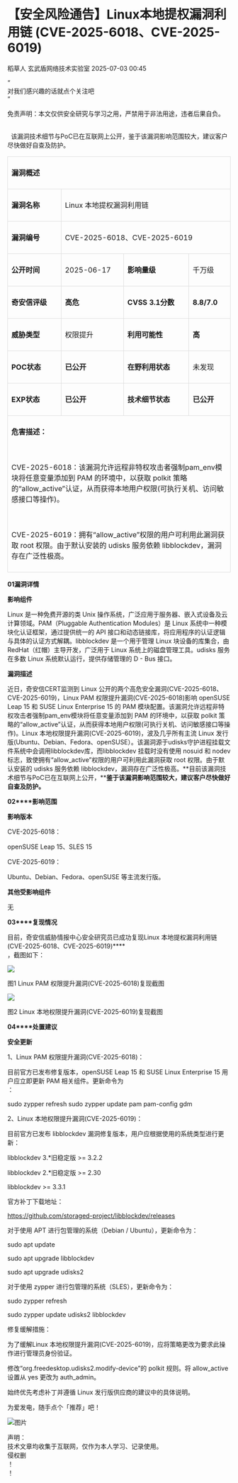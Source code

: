 #  【安全风险通告】Linux本地提权漏洞利用链 (CVE-2025-6018、CVE-2025-6019)  
稻草人  玄武盾网络技术实验室   2025-07-03 00:45  
  
“  
对我们感兴趣的话就点个关注吧  
”  
  
  
  
免责声明：本文仅供安全研究与学习之用，严禁用于非法用途，违者后果自负。  
    
  
  该漏洞技术细节与PoC已在互联网上公开，鉴于该漏洞影响范围较大，建议客户尽快做好自查及防护。  
<table><tbody><tr style="box-sizing: border-box;"><td colspan="4" data-colwidth="136,157,166,98" style="box-sizing: border-box;padding: 8px;line-height: 1.5;vertical-align: top;border: 1px solid rgb(221, 221, 221);"><p style="box-sizing: border-box;margin: 16px 0px;"><strong style="box-sizing: border-box;font-weight: 700;"><span leaf="">漏洞概述</span></strong></p></td></tr><tr style="box-sizing: border-box;"><td data-colwidth="136" width="136" style="box-sizing: border-box;padding: 8px;line-height: 1.5;vertical-align: top;border: 1px solid rgb(221, 221, 221);"><p style="box-sizing: border-box;margin: 16px 0px;"><strong style="box-sizing: border-box;font-weight: 700;"><span leaf="">漏洞名称</span></strong></p></td><td colspan="3" data-colwidth="157,166,98" style="box-sizing: border-box;padding: 8px;line-height: 1.5;vertical-align: top;border: 1px solid rgb(221, 221, 221);"><p style="box-sizing: border-box;margin: 16px 0px;"><span leaf="">Linux 本地提权漏洞利用链</span></p></td></tr><tr style="box-sizing: border-box;"><td data-colwidth="136" width="136" style="box-sizing: border-box;padding: 8px;line-height: 1.5;vertical-align: top;border: 1px solid rgb(221, 221, 221);"><p style="box-sizing: border-box;margin: 16px 0px;"><strong style="box-sizing: border-box;font-weight: 700;"><span leaf="">漏洞编号</span></strong></p></td><td colspan="3" data-colwidth="157,166,98" style="box-sizing: border-box;padding: 8px;line-height: 1.5;vertical-align: top;border: 1px solid rgb(221, 221, 221);"><p style="box-sizing: border-box;margin: 16px 0px;"><span leaf="">CVE-2025-6018、CVE-2025-6019</span></p></td></tr><tr style="box-sizing: border-box;"><td data-colwidth="136" width="136" style="box-sizing: border-box;padding: 8px;line-height: 1.5;vertical-align: top;border: 1px solid rgb(221, 221, 221);"><p style="box-sizing: border-box;margin: 16px 0px;"><strong style="box-sizing: border-box;font-weight: 700;"><strong style="box-sizing: border-box;font-weight: 700;"><span leaf="">公开时间</span></strong></strong></p></td><td data-colwidth="157" width="157" style="box-sizing: border-box;padding: 8px;line-height: 1.5;vertical-align: top;border: 1px solid rgb(221, 221, 221);"><p style="box-sizing: border-box;margin: 16px 0px;"><span leaf="">2025-06-17</span></p></td><td data-colwidth="166" width="166" style="box-sizing: border-box;padding: 8px;line-height: 1.5;vertical-align: top;border: 1px solid rgb(221, 221, 221);"><p style="box-sizing: border-box;margin: 16px 0px;"><strong style="box-sizing: border-box;font-weight: 700;"><strong style="box-sizing: border-box;font-weight: 700;"><span leaf="">影响量级</span></strong></strong></p></td><td data-colwidth="98" width="98" style="box-sizing: border-box;padding: 8px;line-height: 1.5;vertical-align: top;border: 1px solid rgb(221, 221, 221);"><p style="box-sizing: border-box;margin: 16px 0px;"><span leaf="">千万级</span></p></td></tr><tr style="box-sizing: border-box;"><td data-colwidth="136" width="136" style="box-sizing: border-box;padding: 8px;line-height: 1.5;vertical-align: top;border: 1px solid rgb(221, 221, 221);"><p style="box-sizing: border-box;margin: 16px 0px;"><strong style="box-sizing: border-box;font-weight: 700;"><span leaf="">奇安信评级</span></strong></p></td><td data-colwidth="157" width="157" style="box-sizing: border-box;padding: 8px;line-height: 1.5;vertical-align: top;border: 1px solid rgb(221, 221, 221);"><p style="box-sizing: border-box;margin: 16px 0px;"><strong style="box-sizing: border-box;font-weight: 700;"><span leaf="">高危</span></strong></p></td><td data-colwidth="166" width="166" style="box-sizing: border-box;padding: 8px;line-height: 1.5;vertical-align: top;border: 1px solid rgb(221, 221, 221);"><p style="box-sizing: border-box;margin: 16px 0px;"><strong style="box-sizing: border-box;font-weight: 700;"><span leaf="">CVSS 3.1分数</span></strong></p></td><td data-colwidth="98" width="98" style="box-sizing: border-box;padding: 8px;line-height: 1.5;vertical-align: top;border: 1px solid rgb(221, 221, 221);"><p style="box-sizing: border-box;margin: 16px 0px;"><strong style="box-sizing: border-box;font-weight: 700;"><span leaf="">8.8/7.0</span></strong></p></td></tr><tr style="box-sizing: border-box;"><td data-colwidth="136" width="136" style="box-sizing: border-box;padding: 8px;line-height: 1.5;vertical-align: top;border: 1px solid rgb(221, 221, 221);"><p style="box-sizing: border-box;margin: 16px 0px;"><strong style="box-sizing: border-box;font-weight: 700;"><span leaf="">威胁类型</span></strong></p></td><td data-colwidth="157" width="157" style="box-sizing: border-box;padding: 8px;line-height: 1.5;vertical-align: top;border: 1px solid rgb(221, 221, 221);"><p style="box-sizing: border-box;margin: 16px 0px;"><span leaf="">权限提升</span></p></td><td data-colwidth="166" width="166" style="box-sizing: border-box;padding: 8px;line-height: 1.5;vertical-align: top;border: 1px solid rgb(221, 221, 221);"><p style="box-sizing: border-box;margin: 16px 0px;"><strong style="box-sizing: border-box;font-weight: 700;"><span leaf="">利用可能性</span></strong></p></td><td data-colwidth="98" width="98" style="box-sizing: border-box;padding: 8px;line-height: 1.5;vertical-align: top;border: 1px solid rgb(221, 221, 221);"><p style="box-sizing: border-box;margin: 16px 0px;"><strong style="box-sizing: border-box;font-weight: 700;"><strong style="box-sizing: border-box;font-weight: 700;"><span leaf="">高</span></strong></strong></p></td></tr><tr style="box-sizing: border-box;"><td data-colwidth="136" width="136" style="box-sizing: border-box;padding: 8px;line-height: 1.5;vertical-align: top;border: 1px solid rgb(221, 221, 221);"><p style="box-sizing: border-box;margin: 16px 0px;"><strong style="box-sizing: border-box;font-weight: 700;"><span leaf="">POC状态</span></strong></p></td><td data-colwidth="157" width="157" style="box-sizing: border-box;padding: 8px;line-height: 1.5;vertical-align: top;border: 1px solid rgb(221, 221, 221);"><p style="box-sizing: border-box;margin: 16px 0px;"><strong style="box-sizing: border-box;font-weight: 700;"><span leaf="">已公开</span></strong></p></td><td data-colwidth="166" width="166" style="box-sizing: border-box;padding: 8px;line-height: 1.5;vertical-align: top;border: 1px solid rgb(221, 221, 221);"><p style="box-sizing: border-box;margin: 16px 0px;"><strong style="box-sizing: border-box;font-weight: 700;"><span leaf="">在野利用状态</span></strong></p></td><td data-colwidth="98" width="98" style="box-sizing: border-box;padding: 8px;line-height: 1.5;vertical-align: top;border: 1px solid rgb(221, 221, 221);"><p style="box-sizing: border-box;margin: 16px 0px;"><span leaf="">未发现</span></p></td></tr><tr style="box-sizing: border-box;"><td data-colwidth="136" width="136" style="box-sizing: border-box;padding: 8px;line-height: 1.5;vertical-align: top;border: 1px solid rgb(221, 221, 221);"><p style="box-sizing: border-box;margin: 16px 0px;"><strong style="box-sizing: border-box;font-weight: 700;"><span leaf="">EXP状态</span></strong></p></td><td data-colwidth="157" width="157" style="box-sizing: border-box;padding: 8px;line-height: 1.5;vertical-align: top;border: 1px solid rgb(221, 221, 221);"><p style="box-sizing: border-box;margin: 16px 0px;"><strong style="box-sizing: border-box;font-weight: 700;"><span leaf="">已公开</span></strong></p></td><td data-colwidth="166" width="166" style="box-sizing: border-box;padding: 8px;line-height: 1.5;vertical-align: top;border: 1px solid rgb(221, 221, 221);"><p style="box-sizing: border-box;margin: 16px 0px;"><strong style="box-sizing: border-box;font-weight: 700;"><span leaf="">技术细节状态</span></strong></p></td><td data-colwidth="98" width="98" style="box-sizing: border-box;padding: 8px;line-height: 1.5;vertical-align: top;border: 1px solid rgb(221, 221, 221);"><p style="box-sizing: border-box;margin: 16px 0px;"><strong style="box-sizing: border-box;font-weight: 700;"><span leaf="">已公开</span></strong></p></td></tr><tr style="box-sizing: border-box;"><td colspan="4" data-colwidth="136,157,166,98" style="box-sizing: border-box;padding: 8px;line-height: 1.5;vertical-align: top;border: 1px solid rgb(221, 221, 221);"><p style="box-sizing: border-box;margin: 16px 0px;"><strong style="box-sizing: border-box;font-weight: 700;"><span leaf="">危害描述：</span></strong></p><p style="box-sizing: border-box;margin: 16px 0px;"><span leaf=""><br/></span></p><section><span leaf="">CVE-2025-6018：该漏洞允许远程非特权攻击者强制pam_env模块将任意变量添加到 PAM 的环境中，以获取 polkit 策略的“allow_active”认证，从而获得本地用户权限(可执行关机、访问敏感接口等操作)。</span><p style="box-sizing: border-box;margin: 16px 0px;"><span leaf=""><br/></span></p><p style="box-sizing: border-box;margin: 16px 0px;"><span leaf="">CVE-2025-6019：拥有“allow_active”权限的用户可利用此漏洞获取 root 权限。由于默认安装的 udisks 服务依赖 libblockdev，漏洞存在广泛性极高。</span></p></section></td></tr></tbody></table>  
  
**0****1****漏洞详情**  
  
**影响组件**  
  
Linux 是一种免费开源的类 Unix 操作系统，广泛应用于服务器、嵌入式设备及云计算领域。PAM（Pluggable Authentication Modules）是 Linux 系统中一种模块化认证框架，通过提供统一的 API 接口和动态链接库，将应用程序的认证逻辑与具体的认证方式解耦。libblockdev 是一个用于管理 Linux 块设备的库集合，由 RedHat（红帽）主导开发，广泛用于 Linux 系统上的磁盘管理工具。udisks 服务在多数 Linux 系统默认运行，提供存储管理的 D - Bus 接口。  
  
**漏洞描述**  
  
  
近日，奇安信CERT监测到 Linux 公开的两个高危安全漏洞(CVE-2025-6018、CVE-2025-6019)，Linux PAM 权限提升漏洞(CVE-2025-6018)影响 openSUSE Leap 15 和 SUSE Linux Enterprise 15 的 PAM 模块配置。该漏洞允许远程非特权攻击者强制pam_env模块将任意变量添加到 PAM 的环境中，以获取 polkit 策略的“allow_active”认证，从而获得本地用户权限(可执行关机、访问敏感接口等操作)。Linux 本地权限提升漏洞(CVE-2025-6019)，波及几乎所有主流 Linux 发行版(Ubuntu、Debian、Fedora、openSUSE）。该漏洞源于udisks守护进程挂载文件系统中会调用libblockdev库，而libblockdev 挂载时没有使用 nosuid 和 nodev 标志，致使拥有“allow_active”权限的用户可利用此漏洞获取 root 权限。由于默认安装的 udisks 服务依赖 libblockdev，漏洞存在广泛性极高。**目前该漏洞技术细节与PoC已在互联网上公开，****鉴于该漏洞影响范围较大，建议客户尽快做好自查及防护。**  
  
**02****影响范围**  
  
**影响版本**  
  
CVE-2025-6018：  
  
openSUSE Leap 15、SLES 15  
  
CVE-2025-6019：  
  
Ubuntu、Debian、Fedora、openSUSE 等主流发行版。   
  
**其他受影响组件**  
  
无  
  
**03****复现情况**  
  
目前，奇安信威胁情报中心安全研究员已成功复现Linux 本地提权漏洞利用链(CVE-2025-6018、CVE-2025-6019)****  
，截图如下：  
  
![](https://mmbiz.qpic.cn/mmbiz_png/UM0M1icqlo0m7IMzmyBesqxANnoQ2gekwjEFPOyDo39J70xaRMxyU69VVSoGjNp76kd35YX90Z5eiaO38aLVvcqA/640?wx_fmt=png&from=appmsg "")  
  
图1 Linux PAM 权限提升漏洞(CVE-2025-6018)复现截图  
  
![](https://mmbiz.qpic.cn/mmbiz_png/UM0M1icqlo0m7IMzmyBesqxANnoQ2gekw4xcFZccb5oRKQSTZvo6ib6ucPKRibqWeDfOwb56NkHLIGy54cmiaAcKVQ/640?wx_fmt=png&from=appmsg "")  
  
图2 Linux 本地权限提升漏洞(CVE-2025-6019)复现截图  
  
**04****处置建议**  
  
**安全更新**  
  
1、Linux PAM 权限提升漏洞(CVE-2025-6018)：  
  
目前官方已发布修复版本，openSUSE Leap 15 和 SUSE Linux Enterprise 15 用户应立即更新 PAM 相关组件。更新命令为  
：  
  
sudo zypper refresh sudo zypper update pam pam-config gdm  
  
2、Linux 本地权限提升漏洞(CVE-2025-6019)：  
  
目前官方已发布 libblockdev 漏洞修复版本，用户应根据使用的系统类型进行更新：  
  
libblockdev 3.*旧稳定版 >= 3.2.2  
  
libblockdev 2.*旧稳定版 >= 2.30  
  
libblockdev >= 3.3.1  
  
官方补丁下载地址：  
  
https://github.com/storaged-project/libblockdev/releases  
  
对于使用 APT 进行包管理的系统（Debian / Ubuntu），更新命令为：  
  
sudo apt update  
  
sudo apt upgrade libblockdev  
  
sudo apt upgrade udisks2  
  
对于使用 zypper 进行包管理的系统（SLES），更新命令为：  
  
sudo zypper refresh  
  
sudo zypper update udisks2 libblockdev  
  
修复缓解措施：  
  
为了缓解Linux 本地权限提升漏洞(CVE-2025-6019)，应将策略更改为要求此操作进行管理员身份验证。  
  
修改“org.freedesktop.udisks2.modify-device”的 polkit 规则。将 allow_active 设置从 yes 更改为 auth_admin。  
  
始终优先考虑补丁并遵循 Linux 发行版供应商的建议中的具体说明。  
  
  
为爱发电，随手点个「推荐」吧！  
  
![图片](https://mmbiz.qpic.cn/mmbiz_png/UM0M1icqlo0knIjq7rj7rsX0r4Rf2CDQylx0IjMfpPM93icE9AGx28bqwDRau5EkcWpK6WBAG5zGDS41wkfcvJiaA/640?wx_fmt=other&wxfrom=5&wx_lazy=1&wx_co=1&tp=webp "")  
  
声明：  
技术文章均收集于互联网，仅作为本人学习、记录使用。  
侵权删  
！  
！  
  
  
